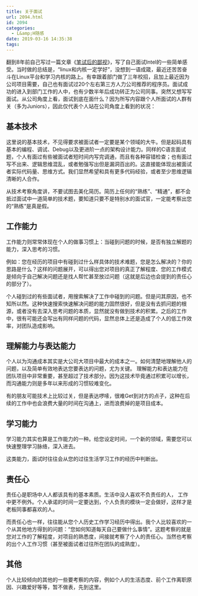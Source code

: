 ```yaml
---
title: 关于面试
url: 2094.html
id: 2094
categories:
  - L&amp;H随感
date: 2019-03-16 14:35:38
tags:
---
```


翻到8年前自己写过一篇文章《[笔试后的鄙视](https://l2h.site/2010/11/19/%E7%AC%94%E8%AF%95%E5%90%8E%E7%9A%84%E9%84%99%E8%A7%86/)》，写了自己面试Intel的一些简单感受。当时做的总结是，“linux和内核一定学好”，没想到一语成箴，最近还苦苦奋斗在Linux平台和学习内核的路上。有幸跟着部门做了三年校招，且加上最近因为公司项目需要，自己也有面试过20个左右第三方人力公司推荐的程序员。面试成功的进入到部门工作的人中，也有少数半年后成功转正为公司同事。突然又想写写面试。从公司角度上看，面试到底在面什么？因为所写内容跟个人所面试的人群有关（多为Juniors），因此仅代表个人站在公司角度上看到的状况：

基本技术
----

这里说的基本技术，不见得要求被面试者一定要是某个领域的大牛。但是起码具有基本的编程、调试、Debug以及更进阶一点的架构设计能力。同样的C语言面试题，个人有面过有些被面试者短时间内写完调通，而且有各种容错检查；也有面过写不出来、逻辑思维混乱，或者勉强写出但是漏洞百出的。这直接能体现出被面试者实际代码量、思维方式。我们显然希望和具有更多代码经验，或者至少思维逻辑清晰的人合作。

从技术考察角度讲，不要试图去美化简历。简历上任何的“熟练”、“精通”，都不会抵过面试中一道简单的技术题，要知道只要不是特别水的面试官，一定能考察出您的“熟练”是真是假。

工作能力
----

工作能力则常常体现在个人的做事习惯上：当碰到问题的时候，是否有独立解题的能力，深入思考的习惯。

例如：您在经历的项目中有碰到过什么样具体的技术难题，您是怎么解决的？你的思路是什么？这样的问题展开，可以得出您对项目的真正了解程度、您的工作模式是倾向于自己解决问题还是找人帮忙甚至放过问题（这就是后边也会提到的责任心的部分了）。

个人碰到过的有些面试者，用搜索解决了工作中碰到的问题。但是问其原因，也不知所以然。这种快速搜索快速解决问题的能力固然很好，但是没有去抓问题的根源，或者没有去深入思考问题的本质，显然就没有做到技术的积累。之后的工作中，很有可能还会写出有同样问题的代码，显然总体上还是造成了个人的低工作效率，对团队造成影响。

理解能力与表达能力
---------

个人以为沟通成本其实是大公司大项目中最大的成本之一。如何清楚地理解他人的问题，以及简单有效地表达您要表达的问题，尤为关键。 理解能力和表达能力在团队项目中非常重要，甚至超过了技术部分。因为这技术毕竟通过积累可以增长，而沟通能力则是多年以来形成的习惯较难变化。

有的朋友可能技术上比较过关，但是表达啰嗦，很难Get到对方的点子，这种在后续的工作中也会浪费大量的时间在沟通上，进而浪费掉的是项目成本。

学习能力
----

学习能力其实也算是工作能力的一种。给您设定时间，一个新的领域，需要您可以  
快速整理学习脉络，深入进去。

这类能力，面试时往往会从您的过往生活学习工作的经历中判断出。

责任心
---

责任心是职场中人人都该具有的基本素质。生活中没人喜欢不负责任的人， 工作中更不例外。个人承诺的时间一定要达到，个人负责的模块一定会做好，这样才是老板同事都喜欢的人。

而责任心也一样，往往能从您个人历史工作学习经历中得出。我个人比较喜欢的一个从其他地方得到的问题：“您如何知道每天自己要做什么事情”。这题考察的就是您对工作的了解程度，对项目的熟悉度，间接就考察了个人的责任心。当然也考察的出个人工作习惯（甚至被面试者过往所在团队的成熟度）。

其他
--

个人比较倾向的其他的一些要考察的内容，例如个人的生活态度、前个工作离职原因、兴趣爱好等等，暂不做表，先到这里。